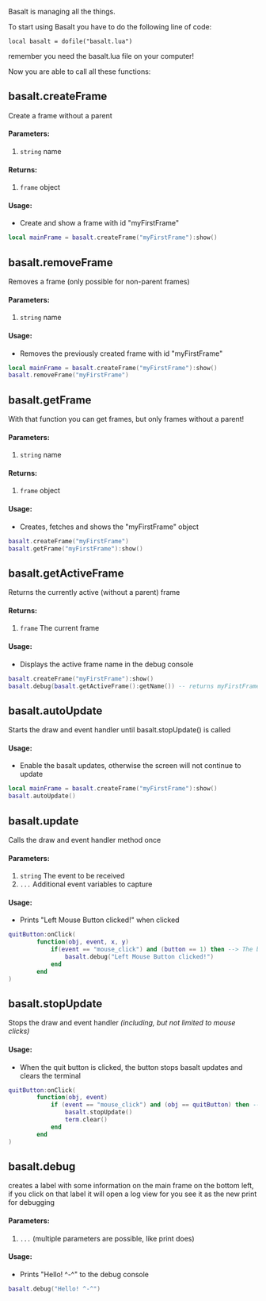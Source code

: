 Basalt is managing all the things.

To start using Basalt you have to do the following line of code:

`local basalt = dofile("basalt.lua")`

remember you need the basalt.lua file on your computer!

Now you are able to call all these functions:

## basalt.createFrame
Create a frame without a parent
#### Parameters: 
1. `string` name
#### Returns: 
1. `frame` object
#### Usage:
* Create and show a frame with id "myFirstFrame"
````lua
local mainFrame = basalt.createFrame("myFirstFrame"):show()
````

## basalt.removeFrame
Removes a frame (only possible for non-parent frames)
#### Parameters: 
1. `string` name
#### Usage:
* Removes the previously created frame with id "myFirstFrame" 
````lua
local mainFrame = basalt.createFrame("myFirstFrame"):show()
basalt.removeFrame("myFirstFrame")
````

## basalt.getFrame
With that function you can get frames, but only frames without a parent!
#### Parameters: 
1. `string` name
#### Returns: 
1. `frame` object
#### Usage:
* Creates, fetches and shows the "myFirstFrame" object
````lua
basalt.createFrame("myFirstFrame")
basalt.getFrame("myFirstFrame"):show()
````


## basalt.getActiveFrame
Returns the currently active (without a parent) frame
#### Returns: 
1. `frame` The current frame
#### Usage:
* Displays the active frame name in the debug console
````lua
basalt.createFrame("myFirstFrame"):show()
basalt.debug(basalt.getActiveFrame():getName()) -- returns myFirstFrame
````

## basalt.autoUpdate
Starts the draw and event handler until basalt.stopUpdate() is called
#### Usage:
* Enable the basalt updates, otherwise the screen will not continue to update
````lua
local mainFrame = basalt.createFrame("myFirstFrame"):show()
basalt.autoUpdate()
````


## basalt.update
Calls the draw and event handler method once
#### Parameters: 
1. `string` The event to be received 
2. `...` Additional event variables to capture
#### Usage:
* Prints "Left Mouse Button clicked!" when clicked
````lua
quitButton:onClick(
        function(obj, event, x, y) 
            if(event == "mouse_click") and (button == 1) then --> The button at index 1 is left
                basalt.debug("Left Mouse Button clicked!")
            end
        end
)
````

## basalt.stopUpdate
Stops the draw and event handler _(including, but not limited to mouse clicks)_
#### Usage:
* When the quit button is clicked, the button stops basalt updates and clears the terminal
````lua
quitButton:onClick(
        function(obj, event)
            if (event == "mouse_click") and (obj == quitButton) then --> The button at index 1 is left
                basalt.stopUpdate()
                term.clear()
            end
        end
)
````


## basalt.debug
creates a label with some information on the main frame on the bottom left, if you click on that label it will open a log view for you see it as the new print for debugging
#### Parameters: 
1. `...` (multiple parameters are possible, like print does)<br>
#### Usage:
* Prints "Hello! ^-^" to the debug console
````lua
basalt.debug("Hello! ^-^")
````

